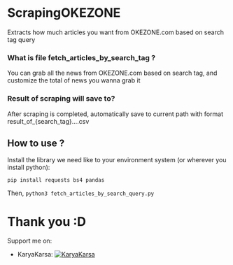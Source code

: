 # ScrapingOKEZONE
Extracts how much articles you want from OKEZONE.com based on search tag query

### What is file fetch_articles_by_search_tag ?
You can grab all the news from OKEZONE.com based on search tag, and customize the total of news you wanna grab it

### Result of scraping will save to?
After scraping is completed, automatically save to current path with format result_of_{search_tag}....csv

## How to use ?
Install the library we need like to your environment system (or wherever you install python):
```
pip install requests bs4 pandas
```
Then, ```python3 fetch_articles_by_search_query.py```

# Thank you :D
Support me on:
* KaryaKarsa: 
[![KaryaKarsa](https://img.shields.io/badge/KaryaKarsa-Support-ff69b4)](https://karyakarsa.com/karvanpy/support)
